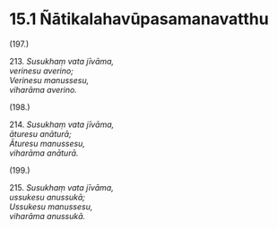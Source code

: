 

# 15.1 Ñātikalahavūpasamanavatthu



(197.)

213\. _Susukhaṃ vata jīvāma,_  
_verinesu averino;_  
_Verinesu manussesu,_  
_viharāma averino._  


(198.)

214\. _Susukhaṃ vata jīvāma,_  
_āturesu anāturā;_  
_Āturesu manussesu,_  
_viharāma anāturā._  


(199.)

215\. _Susukhaṃ vata jīvāma,_  
_ussukesu anussukā;_  
_Ussukesu manussesu,_  
_viharāma anussukā._  




